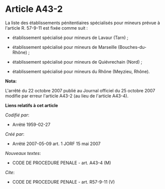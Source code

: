 # Article A43-2

La liste des établissements pénitentiaires spécialisés pour mineurs prévue à l'article R. 57-9-11 est fixée comme suit :

- établissement spécialisé pour mineurs de Lavaur (Tarn) ;

- établissement spécialisé pour mineurs de Marseille (Bouches-du-Rhône) ;

- établissement spécialisé pour mineurs de Quiévrechain (Nord) ;

- établissement spécialisé pour mineurs du Rhône (Meyzieu, Rhône).

**Nota:**

L'arrêté du 22 octobre 2007 publié au Journal officiel du 25 octobre 2007 modifie par erreur l'article A43-2 (au lieu de
l'article A43-4).

**Liens relatifs à cet article**

_Codifié par_:

  - Arrêté 1959-02-27

_Créé par_:

  - Arrêté 2007-05-09 art. 1 JORF 15 mai 2007

_Nouveaux textes_:

  - CODE DE PROCEDURE PENALE - art. A43-4 (M)

_Cite_:

  - CODE DE PROCEDURE PENALE - art. R57-9-11 (V)
